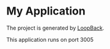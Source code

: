 # My Application

The project is generated by [LoopBack](http://loopback.io).

This application runs on port 3005